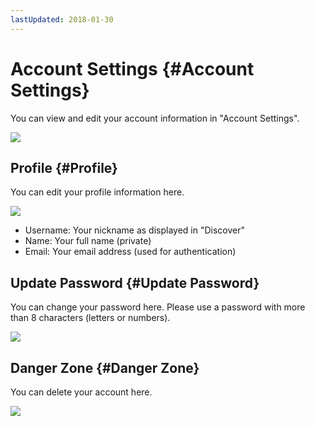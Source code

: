 ```yaml
---
lastUpdated: 2018-01-30
---
```


# Account Settings {#Account Settings}

You can view and edit your account information in "Account Settings".

![](https://i.gyazo.com/c57c69b02e7e7362051ddb4a9c94af6b.png)

## Profile {#Profile}

You can edit your profile information here.

![](https://i.gyazo.com/c9d562eade96d14a9b7b22db804135ca.png)

- Username: Your nickname as displayed in "Discover"
- Name: Your full name (private)
- Email: Your email address (used for authentication)

## Update Password {#Update Password}

You can change your password here. Please use a password with more than 8 characters (letters or numbers).

![](https://i.gyazo.com/79695f6ffe9acaa5fca6723e022ebfdb.png)

## Danger Zone {#Danger Zone}

You can delete your account here.

![](https://i.gyazo.com/9f0d4760d205c0d3f1c5082909e75a36.png)
